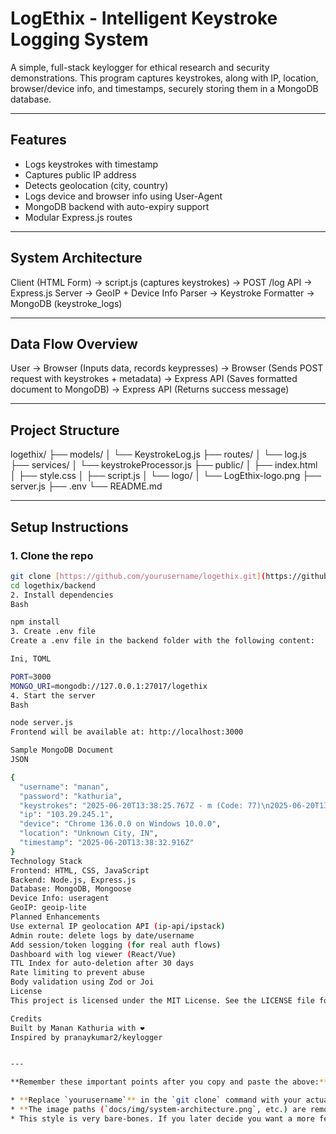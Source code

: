 # LogEthix - Intelligent Keystroke Logging System

A simple, full-stack keylogger for ethical research and security demonstrations. This program captures keystrokes, along with IP, location, browser/device info, and timestamps, securely storing them in a MongoDB database.

---

## Features

- Logs keystrokes with timestamp
- Captures public IP address
- Detects geolocation (city, country)
- Logs device and browser info using User-Agent
- MongoDB backend with auto-expiry support
- Modular Express.js routes

---

## System Architecture

Client (HTML Form) -> script.js (captures keystrokes)
-> POST /log API -> Express.js Server
-> GeoIP + Device Info Parser -> Keystroke Formatter
-> MongoDB (keystroke_logs)

---

## Data Flow Overview

User -> Browser (Inputs data, records keypresses)
-> Browser (Sends POST request with keystrokes + metadata)
-> Express API (Saves formatted document to MongoDB)
-> Express API (Returns success message)

---

## Project Structure

logethix/
├── models/
│   └── KeystrokeLog.js
├── routes/
│   └── log.js
├── services/
│   └── keystrokeProcessor.js
├── public/
│   ├── index.html
│   ├── style.css
│   ├── script.js
│   └── logo/
│       └── LogEthix-logo.png
├── server.js
├── .env
└── README.md


---

## Setup Instructions

### 1. Clone the repo

```bash
git clone [https://github.com/yourusername/logethix.git](https://github.com/yourusername/logethix.git)
cd logethix/backend
2. Install dependencies
Bash

npm install
3. Create .env file
Create a .env file in the backend folder with the following content:

Ini, TOML

PORT=3000
MONGO_URI=mongodb://127.0.0.1:27017/logethix
4. Start the server
Bash

node server.js
Frontend will be available at: http://localhost:3000

Sample MongoDB Document
JSON

{
  "username": "manan",
  "password": "kathuria",
  "keystrokes": "2025-06-20T13:38:25.767Z - m (Code: 77)\n2025-06-20T13:38:25.870Z - a (Code: 65)\n...",
  "ip": "103.29.245.1",
  "device": "Chrome 136.0.0 on Windows 10.0.0",
  "location": "Unknown City, IN",
  "timestamp": "2025-06-20T13:38:32.916Z"
}
Technology Stack
Frontend: HTML, CSS, JavaScript
Backend: Node.js, Express.js
Database: MongoDB, Mongoose
Device Info: useragent
GeoIP: geoip-lite
Planned Enhancements
Use external IP geolocation API (ip-api/ipstack)
Admin route: delete logs by date/username
Add session/token logging (for real auth flows)
Dashboard with log viewer (React/Vue)
TTL Index for auto-deletion after 30 days
Rate limiting to prevent abuse
Body validation using Zod or Joi
License
This project is licensed under the MIT License. See the LICENSE file for more info.

Credits
Built by Manan Kathuria with ❤️
Inspired by pranaykumar2/keylogger


---

**Remember these important points after you copy and paste the above:**

* **Replace `yourusername`** in the `git clone` command with your actual GitHub username.
* **The image paths (`docs/img/system-architecture.png`, etc.) are removed from this basic version.** If you still want a UI preview image for your logo, you'll need to manually add `![LogEthix Logo](public/logo/LogEthix-logo.png)` somewhere, as the original `pranaykumar2` repo doesn't use images in its README.
* This style is very bare-bones. If you later decide you want a more feature-rich and visually a
